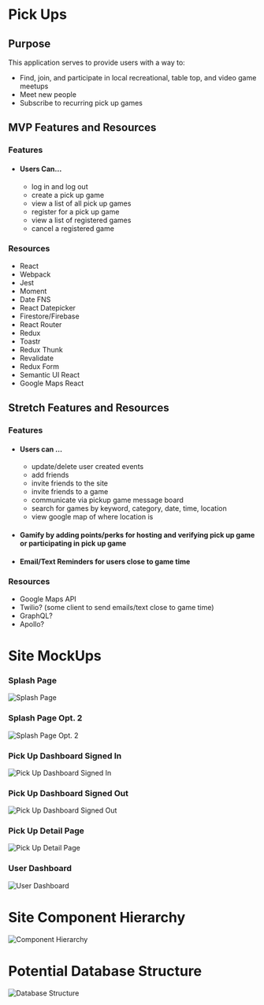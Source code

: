 # Pick Ups

## Purpose
This application serves to provide users with a way to:
* Find, join, and participate in local recreational, table top, and video game meetups
* Meet new people
* Subscribe to recurring pick up games

## MVP Features and Resources
### **Features**
* #### Users Can...
  * log in and log out
  * create a pick up game
  * view a list of all pick up games
  * register for a pick up game
  * view a list of registered games
  * cancel a registered game

### **Resources**
* React
* Webpack
* Jest
* Moment
* Date FNS
* React Datepicker
* Firestore/Firebase
* React Router
* Redux
* Toastr
* Redux Thunk
* Revalidate
* Redux Form
* Semantic UI React
* Google Maps React


## Stretch Features and Resources
### **Features**
* #### Users can …
  * update/delete user created events
  * add friends
  * invite friends to the site
  * invite friends to a game
  * communicate via pickup game message board
  * search for games by keyword, category, date, time, location
  * view google map of where location is

* #### Gamify by adding points/perks for hosting and verifying pick up game or participating in pick up game

* #### Email/Text Reminders for users close to game time

### Resources
* Google Maps API
* Twilio? (some client to send emails/text close to game time)
* GraphQL?
* Apollo?


# Site MockUps
### Splash Page
![Splash Page](./mockups/splash_page.png)
### Splash Page Opt. 2
![Splash Page Opt. 2](./mockups/splash_page_2.png)

### Pick Up Dashboard Signed In
![Pick Up Dashboard Signed In](./mockups/home_page_signed_in.png)

### Pick Up Dashboard Signed Out
![Pick Up Dashboard Signed Out](./mockups/home_page_signed_out.png)
### Pick Up Detail Page
![Pick Up Detail Page](./mockups/game_details.png)
### User Dashboard
![User Dashboard](./mockups/user_dashboard.png)

# Site Component Hierarchy
![Component Hierarchy](./mockups/component_hierarchy.png)

# Potential Database Structure
![Database Structure](./database_structure.png)






